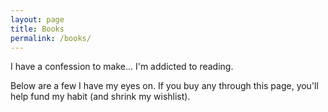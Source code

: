```yaml
---
layout: page
title: Books
permalink: /books/
---
```


I have a confession to make... I'm addicted to reading.

Below are a few I have my eyes on. If you buy any through this page, you'll help fund my habit (and shrink my wishlist).
